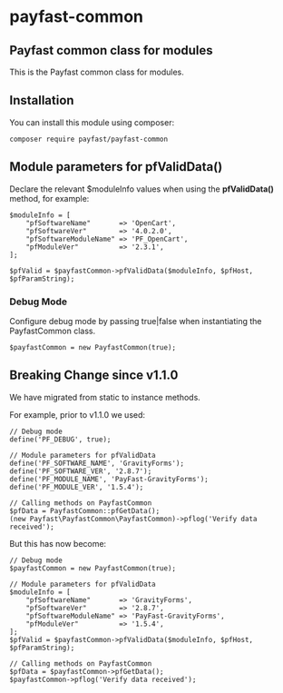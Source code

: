 # payfast-common

## Payfast common class for modules

This is the Payfast common class for modules.

## Installation

You can install this module using composer:

```console
composer require payfast/payfast-common
```

## Module parameters for pfValidData()

Declare the relevant $moduleInfo values when using the **pfValidData()** method, for example:

```
$moduleInfo = [
    "pfSoftwareName"       => 'OpenCart',
    "pfSoftwareVer"        => '4.0.2.0',
    "pfSoftwareModuleName" => 'PF_OpenCart',
    "pfModuleVer"          => '2.3.1',
];

$pfValid = $payfastCommon->pfValidData($moduleInfo, $pfHost, $pfParamString);
```

### Debug Mode

Configure debug mode by passing true|false when instantiating the PayfastCommon class.

```
$payfastCommon = new PayfastCommon(true);
```

## Breaking Change since v1.1.0

We have migrated from static to instance methods.

For example, prior to v1.1.0 we used:

```
// Debug mode
define('PF_DEBUG', true);

// Module parameters for pfValidData
define('PF_SOFTWARE_NAME', 'GravityForms');
define('PF_SOFTWARE_VER', '2.8.7');
define('PF_MODULE_NAME', 'PayFast-GravityForms');
define('PF_MODULE_VER', '1.5.4');

// Calling methods on PayfastCommon
$pfData = PayfastCommon::pfGetData();
(new Payfast\PayfastCommon\PayfastCommon)->pflog('Verify data received');
```

But this has now become:

```
// Debug mode
$payfastCommon = new PayfastCommon(true);

// Module parameters for pfValidData
$moduleInfo = [
    "pfSoftwareName"       => 'GravityForms',
    "pfSoftwareVer"        => '2.8.7',
    "pfSoftwareModuleName" => 'PayFast-GravityForms',
    "pfModuleVer"          => '1.5.4',
];
$pfValid = $payfastCommon->pfValidData($moduleInfo, $pfHost, $pfParamString);

// Calling methods on PayfastCommon
$pfData = $payfastCommon->pfGetData();
$payfastCommon->pflog('Verify data received');
```
